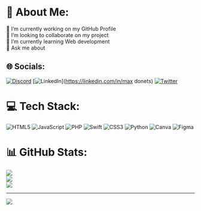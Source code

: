 # 💫 About Me:
🔭 I’m currently working on my GitHub Profile<br>👯 I’m looking to collaborate on my project<br>🌱 I’m currently learning Web development<br>💬 Ask me about<br>


## 🌐 Socials:
[![Discord](https://img.shields.io/badge/Discord-%237289DA.svg?logo=discord&logoColor=white)](htttps://discord.gg/makdox) [![LinkedIn](https://img.shields.io/badge/LinkedIn-%230077B5.svg?logo=linkedin&logoColor=white)](https://linkedin.com/in/max donets) [![Twitter](https://img.shields.io/badge/Twitter-%231DA1F2.svg?logo=Twitter&logoColor=white)](https://twitter.com/Maddox) 

# 💻 Tech Stack:
![HTML5](https://img.shields.io/badge/html5-%23E34F26.svg?style=for-the-badge&logo=html5&logoColor=white) ![JavaScript](https://img.shields.io/badge/javascript-%23323330.svg?style=for-the-badge&logo=javascript&logoColor=%23F7DF1E) ![PHP](https://img.shields.io/badge/php-%23777BB4.svg?style=for-the-badge&logo=php&logoColor=white) ![Swift](https://img.shields.io/badge/swift-F54A2A?style=for-the-badge&logo=swift&logoColor=white) ![CSS3](https://img.shields.io/badge/css3-%231572B6.svg?style=for-the-badge&logo=css3&logoColor=white) ![Python](https://img.shields.io/badge/python-3670A0?style=for-the-badge&logo=python&logoColor=ffdd54) ![Canva](https://img.shields.io/badge/Canva-%2300C4CC.svg?style=for-the-badge&logo=Canva&logoColor=white) 	![Figma](https://img.shields.io/badge/figma-%23F24E1E.svg?style=for-the-badge&logo=figma&logoColor=white)
# 📊 GitHub Stats:
![](https://github-readme-stats.vercel.app/api?username=makdox&theme=tokyonight&hide_border=false&include_all_commits=true&count_private=false)<br/>
![](https://github-readme-streak-stats.herokuapp.com/?user=makdox&theme=tokyonight&hide_border=false)<br/>
![](https://github-readme-stats.vercel.app/api/top-langs/?username=makdox&theme=tokyonight&hide_border=false&include_all_commits=true&count_private=false&layout=compact)

---
[![](https://visitcount.itsvg.in/api?id=makdox&icon=1&color=0)](https://visitcount.itsvg.in)

<!-- Proudly created with GPRM ( https://gprm.itsvg.in ) -->
